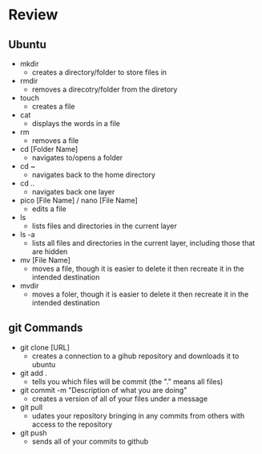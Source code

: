 # Review

## Ubuntu
- mkdir
  - creates a directory/folder to store files in
- rmdir
  - removes a direcotry/folder from the diretory
- touch
  - creates a file
- cat
  - displays the words in a file
- rm
  - removes a file
- cd  [Folder Name]
  - navigates to/opens a folder
- cd ~
  - navigates back to the home directory
- cd ..
  - navigates back one layer
- pico [File Name] / nano [File Name]
  - edits a file
- ls
  - lists files and directories in the current layer
- ls -a
  - lists all files and directories in the current layer, including those that are hidden
- mv [File Name]
  - moves a file, though it is easier to delete it then recreate it in the intended destination
- mvdir
  - moves a foler, though it is easier to delete it then recreate it in the intended destination
 
## git Commands
- git clone [URL]
  - creates a connection to a gihub repository and downloads it to ubuntu
- git add .
  - tells you which files will be commit (the "." means all files)
- git commit -m "Description of what you are doing"
  - creates a version of all of your files under a message
- git pull
  - udates your repository bringing in any commits from others with access to the repository
- git push
  - sends all of your commits to github 
 
